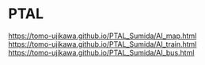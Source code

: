 # PTAL
https://tomo-ujikawa.github.io/PTAL_Sumida/AI_map.html  
https://tomo-ujikawa.github.io/PTAL_Sumida/AI_train.html  
https://tomo-ujikawa.github.io/PTAL_Sumida/AI_bus.html
